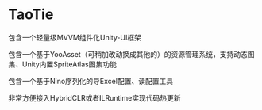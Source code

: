 # TaoTie

包含一个轻量级MVVM组件化Unity-UI框架

包含一个基于YooAsset（可稍加改动换成其他的）的资源管理系统，支持动态图集、Unity内置SpriteAtlas图集功能

包含一个基于Nino序列化的导Excel配置、读配置工具

非常方便接入HybridCLR或者ILRuntime实现代码热更新
